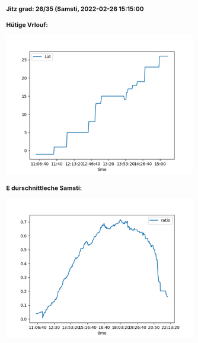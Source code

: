 ### Jitz grad: 26/35 (Samsti, 2022-02-26 15:15:00

### Hütige Vrlouf:
![Graph](Today.png)

### E durschnittleche Samsti:
![Graph](Samsti.png)